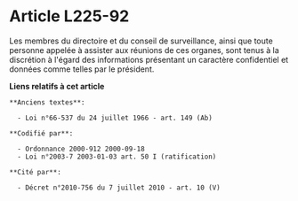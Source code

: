 # Article L225-92

Les membres du directoire et du conseil de surveillance, ainsi que toute personne appelée à assister aux réunions de ces
organes, sont tenus à la discrétion à l'égard des informations présentant un caractère confidentiel et données comme telles
par le président.

**Liens relatifs à cet article**

	**Anciens textes**:

	  - Loi n°66-537 du 24 juillet 1966 - art. 149 (Ab)

	**Codifié par**:

	  - Ordonnance 2000-912 2000-09-18
	  - Loi n°2003-7 2003-01-03 art. 50 I (ratification)

	**Cité par**:

	  - Décret n°2010-756 du 7 juillet 2010 - art. 10 (V)
